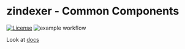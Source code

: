 # zindexer - Common Components

[![License](https://img.shields.io/badge/License-Apache%202.0-blue.svg)](https://opensource.org/licenses/Apache-2.0)
![example workflow](https://github.com/Zondax/zindexer/actions/workflows/main.yml/badge.svg?branch=main)

Look at [docs](./docs/notes.md)
